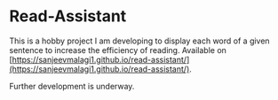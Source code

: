 # Read-Assistant

This is a hobby project I am developing to display each word of a given sentence to increase the efficiency of reading. Available on [https://sanjeevmalagi1.github.io/read-assistant/](https://sanjeevmalagi1.github.io/read-assistant/).

Further development is underway.